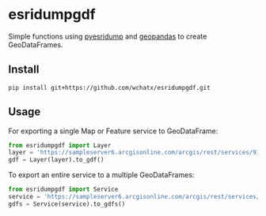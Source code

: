 # esridumpgdf

Simple functions using [pyesridump](https://github.com/openaddresses/pyesridump) 
and [geopandas](https://github.com/geopandas/geopandas) to create GeoDataFrames.  

## Install
```
pip install git+https://github.com/wchatx/esridumpgdf.git
```

## Usage
For exporting a single Map or Feature service to GeoDataFrame:
```python
from esridumpgdf import Layer
layer = 'https://sampleserver6.arcgisonline.com/arcgis/rest/services/911CallsHotspot/MapServer/1'
gdf = Layer(layer).to_gdf()
```

To export an entire service to a multiple GeoDataFrames:
```python
from esridumpgdf import Service
service = 'https://sampleserver6.arcgisonline.com/arcgis/rest/services/Wildfire/MapServer'
gdfs = Service(service).to_gdfs()
```